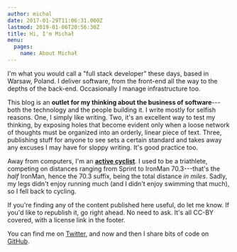 ```yaml
---
author: michal
date: 2017-01-29T11:06:31.000Z
lastmod: 2019-01-06T20:56:30Z
title: Hi, I'm Michał
menu:
  pages:
    name: About Michał
---
```


I'm what you would call a "full stack developer" these days, based in Warsaw, Poland. I deliver software, from the front-end all the way to the depths of the back-end. Occasionally I manage infrastructure too.

<!--more-->

This blog is an __outlet for my thinking about the business of software__---both the technology and the people building it. I write mostly for selfish reasons. One, I simply like writing. Two, it's an excellent way to test my thinking, by exposing holes that become evident only when a loose network of thoughts must be organized into an orderly, linear piece of text. Three, publishing stuff for anyone to see sets a certain standard and takes away any excuses I may have for sloppy writing. It's good practice too.

Away from computers, I'm an [__active cyclist__](https://www.strava.com/athletes/17745574). I used to be a triathlete, competing on distances ranging from Sprint to IronMan 70.3---that's the _half_ IronMan, hence the 70.3 suffix, being the total distance _in miles_. Sadly, my legs didn't enjoy running much (and I didn't enjoy swimming that much), so I fell back to cycling.

If you're finding any of the content published here useful, do let me know. If you'd like to republish it, go right ahead. No need to ask. It's all CC-BY covered, with a license link in the footer.

You can find me on [Twitter](https://twitter.com/mpaluchowski), and now and then I share bits of code on [GitHub](https://github.com/mpaluchowski).
